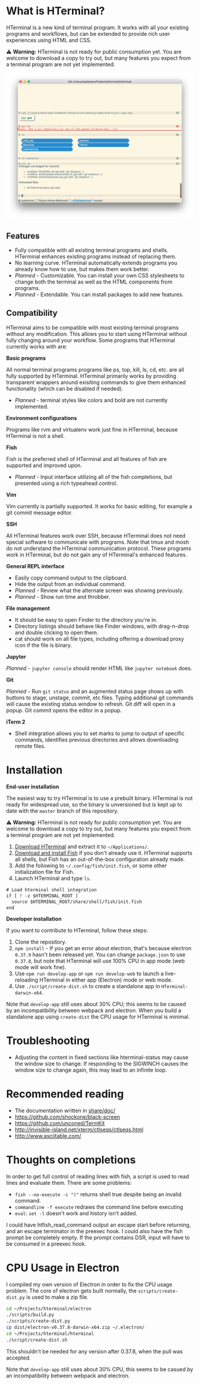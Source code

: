 # What is HTerminal?

HTerminal is a new kind of terminal program. It works with all your existing programs and workflows, but can be extended to provide rich user experiences using HTML and CSS.

:warning: **Warning:** HTerminal is not ready for public consumption yet. You are welcome to download a copy to try out, but many features you expect from a terminal program are not yet implemented.

![](share/res/typical.png)

## Features

- Fully compatible with all existing terminal programs and shells. HTerminal enhances existing programs instead of replacing them.
- No learning curve. HTerminal automatically extends programs you already know how to use, but makes them work better.
- *Planned* - Customizable. You can install your own CSS stylesheets to change both the terminal as well as the HTML components from programs.
- *Planned* - Extendable. You can install packages to add new features.

## Compatibility

HTerminal aims to be compatible with most existing terminal programs without any modification. This allows you to start using HTerminal without fully changing around your workflow. Some programs that HTerminal currently works with are:

**Basic programs**

All normal terminal programs programs like ps, top, kill, ls, cd, etc. are all fully supported by HTerminal. HTerminal primarily works by providing transparent wrappers around exisiting commands to give them enhanced functionality (which can be disabled if needed).

- *Planned* - terminal styles like colors and bold are not currently implemented.

**Environment configurations**

Programs like rvm and virtualenv work just fine in HTerminal, because HTerminal is not a shell.

**Fish**

Fish is the preferred shell of HTerminal and all features of fish are supported and improved upon.

- *Planned* - Input interface utilizing all of the fish completions, but presented using a rich typeahead control.

**Vim**

Vim currently is partially supported. It works for basic editing, for example a git commit message editor.

**SSH**

All HTerminal features work over SSH, because HTerminal does not need special software to communicate with programs. Note that tmux and mosh do not understand the HTerminal communication protocol. These programs work in HTerminal, but do not gain any of HTerminal's enhanced features.

**General REPL interface**

- Easily copy command output to the clipboard.
- Hide the output from an individual command.
- *Planned* - Review what the alternate screen was showing previously.
- *Planned* - Show run time and throbber.

**File management**

- It should be easy to open Finder to the directory you're in.
- Directory listings should behave like Finder windows, with drag-n-drop and double clicking to open them.
- cat should work on all file types, including offering a download proxy icon if the file is binary.

**Jupyter**

*Planned* - `jupyter console` should render HTML like `jupyter notebook` does.

**Git**

*Planned* - Run `git status` and an augmented status page shows up with buttons to stage, unstage, commit, etc files. Typing additional git commands will cause the existing status window to refresh. Git diff will open in a popup. Git commit opens the editor in a popup.

**iTerm 2**

- Shell integration allows you to set marks to jump to output of specific commands, identifies previous directories and allows downloading remote files.

Installation
============

**End-user installation**

The easiest way to try HTerminal is to use a prebuilt binary. HTerminal is not ready for widespread use, so the binary is unversioned but is kept up to date with the `master` branch of this repository.

:warning: **Warning:** HTerminal is not ready for public consumption yet. You are welcome to download a copy to try out, but many features you expect from a terminal program are not yet implemented.

1. [Download HTerminal](https://www.dropbox.com/s/cvq559t1ala32y8/HTerminal.zip?dl=0) and extract it to `~/Applications/`.
2. [Download and install Fish](https://fishshell.com) if you don't already use it. HTerminal supports all shells, but Fish has an out-of-the-box configuration already made.
3. Add the following to `~/.config/fish/init.fish`, or some other initialization file for Fish.
4. Launch HTerminal and type `ls`.

```fish
# Load hterminal shell integration
if [ ! -z $HTERMINAL_ROOT ]
  source $HTERMINAL_ROOT/share/shell/fish/init.fish
end
```

**Developer installation**

If you want to contribute to HTerminal, follow these steps:

1. Clone the repository.
2. `npm install` - If you get an error about electron, that's because electron `0.37.9` hasn't been released yet. You can change `package.json` to use `0.37.8`, but note that HTerminal will use 100% CPU in app mode (web mode will work fine).
3. Use `npm run develop-app` or `npm run develop-web` to launch a live-reloading HTerminal in either app (Electron) mode or web mode.
4. Use `./script/create-dist.sh` to create a standalone app in `HTerminal-darwin-x64`.

Note that `develop-app` still uses about 30% CPU; this seems to be caused by an incompatibility between webpack and electron. When you build a standalone app using `create-dist` the CPU usage for HTerminal is minimal.

Troubleshooting
===============

- Adjusting the content in fixed sections like hterminal-status may cause the window size to change. If responding to the SIGWINCH causes the window size to change again, this may lead to an infinite loop.

Recommended reading
===================

- The documentation written in [share/doc/](share/doc/)
- https://github.com/shockone/black-screen
- https://github.com/unconed/TermKit
- http://invisible-island.net/xterm/ctlseqs/ctlseqs.html
- http://www.asciitable.com/

Thoughts on completions
=======================

In order to get full control of reading lines with fish, a script is used to read lines and evaluate them. There are some problems:

- `fish --no-execute -c ")"` returns shell true despite being an invalid command.
- `commandline -f execute` redraws the command line before executing
- `eval`: `set -l` doesn't work and history isn't added.

I could have htfish_read_command output an escape start before returning, and an escape terminator in the preexec hook. I could also have the fish prompt be completely empty. If the prompt contains DSR, input will have to be consumed in a preexec hook.

CPU Usage in Electron
=====================

I compiled my own version of Electron in order to fix the CPU usage problem. The core of electron gets built normally, the `scripts/create-dist.py` is used to make a zip file.

```bash
cd ~/Projects/hterminal/electron
./scripts/build.py
./scripts/create-dist.py
cp dist/electron-v0.37.8-darwin-x64.zip ~/.electron/
cd ~/Projects/hterminal/hterminal
./script/create-dist.sh
```

This shouldn't be needed for any version after 0.37.8, when the pull was accepted.

Note that `develop-app` still uses about 30% CPU, this seems to be casued by an incompatibility between webpack and electron.
